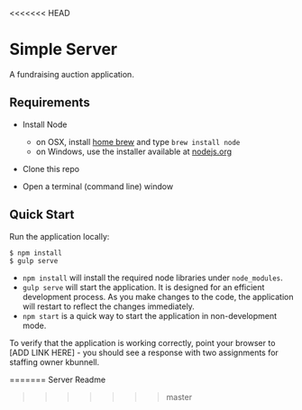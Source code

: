 <<<<<<< HEAD
# Simple Server
A fundraising auction application.

## Requirements

- Install Node
    - on OSX, install [home brew](http://brew.sh/) and type `brew install node`
    - on Windows, use the installer available at [nodejs.org](http://nodejs.org/)

- Clone this repo

- Open a terminal (command line) window

## Quick Start
Run the application locally:

    $ npm install
    $ gulp serve

- `npm install` will install the required node libraries under `node_modules`.
- `gulp serve` will start the application. It is designed for an efficient development process. As you make changes to the code, the application will restart to reflect the changes immediately.
- `npm start` is a quick way to start the application in non-development mode.

To verify that the application is working correctly, point your browser to [ADD LINK HERE] - you should see a response with two assignments for staffing owner kbunnell.

=======
Server Readme
>>>>>>> master
